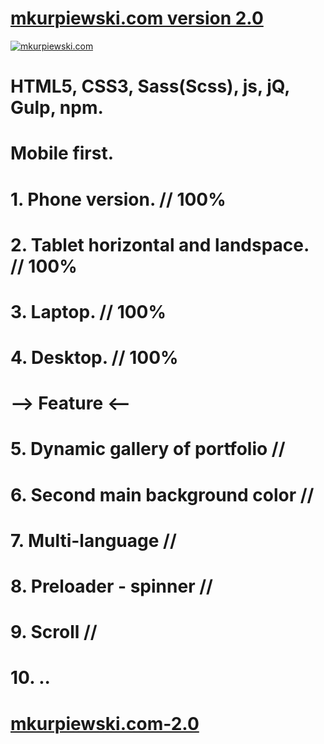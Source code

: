 # [mkurpiewski.com version 2.0](http://mkurpiewski.com/)
[![mkurpiewski.com](http://mkurpiewski.com/images/mk2.0-git-background.png)](http://mkurpiewski.com/)
# HTML5, CSS3, Sass(Scss), js, jQ, Gulp, npm.
# Mobile first.
# 1. Phone version. // 100%
# 2. Tablet horizontal and landspace. // 100%
# 3. Laptop. // 100%
# 4. Desktop. // 100%
# --> Feature <--
# 5. Dynamic gallery of portfolio //
# 6. Second main background color //
# 7. Multi-language //
# 8. Preloader - spinner //
# 9. Scroll //
# 10. ..
# [mkurpiewski.com-2.0](http://mkurpiewski.com/)
